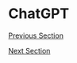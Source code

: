 # ChatGPT

[Previous Section](prompting-reliability.md)

[Next Section](prompting-image-prompting.md)
